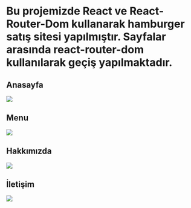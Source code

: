 # Bu projemizde React ve React-Router-Dom kullanarak hamburger satış sitesi yapılmıştır. Sayfalar arasında react-router-dom kullanılarak geçiş yapılmaktadır.

## Anasayfa 

<img src="./ekran/ekran1.png">

## Menu 

<img src="./ekran/ekran2.png">

## Hakkımızda

<img src="./ekran/ekran3.png">

## İletişim

<img src="./ekran/ekran3.png">